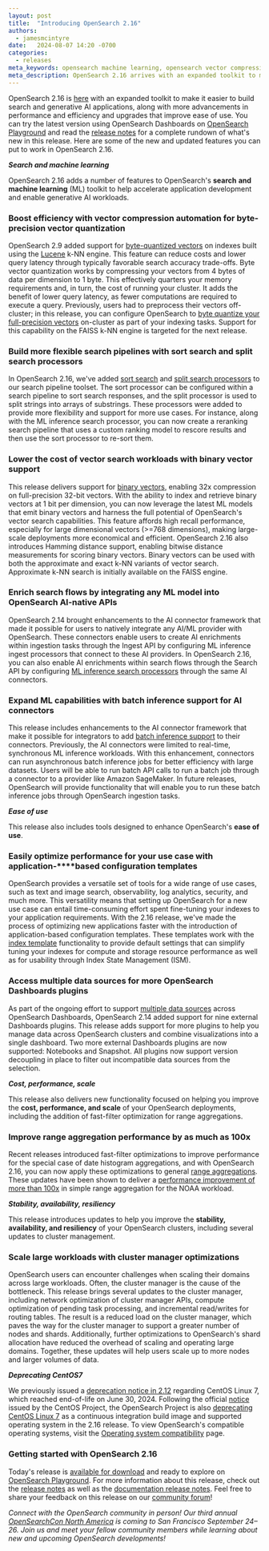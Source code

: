 ```yaml
---
layout: post
title:  "Introducing OpenSearch 2.16"
authors:
  - jamesmcintyre
date:   2024-08-07 14:20 -0700
categories:
  - releases
meta_keywords: opensearch machine learning, opensearch vector compression, opensearch binary vector, opensearch generative AI, opensearch data sources, opensearch 2.16, opensearch batch inference, opensearch range aggregation, opensearch fast filter
meta_description: OpenSearch 2.16 arrives with an expanded toolkit to make it easier to build search and generative AI applications, along with more advancements in performance and efficiency and upgrades that improve ease of use.
---
```

OpenSearch 2.16 is [here](https://opensearch.org/downloads.html) with an expanded toolkit to make it easier to build search and generative AI applications, along with more advancements in performance and efficiency and upgrades that improve ease of use. You can try the latest version using OpenSearch Dashboards on [OpenSearch Playground](https://playground.opensearch.org/app/home) and read the [release notes](https://github.com/opensearch-project/opensearch-build/blob/main/release-notes/opensearch-release-notes-2.16.0.md) for a complete rundown of what's new in this release. Here are some of the new and updated features you can put to work in OpenSearch 2.16.

***Search and machine learning***

OpenSearch 2.16 adds a number of features to OpenSearch's **search** **and machine learning** (ML) toolkit to help accelerate application development and enable generative AI workloads.

### Boost efficiency with vector compression automation for byte-precision vector quantization
OpenSearch 2.9 added support for [byte-quantized vectors](https://opensearch.org/docs/latest/search-plugins/knn/knn-vector-quantization/) on indexes built using the [Lucene](https://lucene.apache.org/) k-NN engine. This feature can reduce costs and lower query latency through typically favorable search accuracy trade-offs. Byte vector quantization works by compressing your vectors from 4 bytes of data per dimension to 1 byte. This effectively quarters your memory requirements and, in turn, the cost of running your cluster. It adds the benefit of lower query latency, as fewer computations are required to execute a query. Previously, users had to preprocess their vectors off-cluster; in this release, you can configure OpenSearch to [byte quantize your full-precision vectors](https://opensearch.org/docs/latest/search-plugins/knn/knn-vector-quantization/#lucene-scalar-quantization) on-cluster as part of your indexing tasks. Support for this capability on the FAISS k-NN engine is targeted for the next release.

### Build more flexible search pipelines with sort search and split search processors
In OpenSearch 2.16, we've added [sort search](https://opensearch.org/docs/latest/search-plugins/search-pipelines/search-processors/sort-processor/) and [split search processors](https://opensearch.org/docs/latest/search-plugins/search-pipelines/search-processors//split-processor/) to our search pipeline toolset. The sort processor can be configured within a search pipeline to sort search responses, and the split processor is used to split strings into arrays of substrings. These processors were added to provide more flexibility and support for more use cases. For instance, along with the ML inference search processor, you can now create a reranking search pipeline that uses a custom ranking model to rescore results and then use the sort processor to re-sort them.

### Lower the cost of vector search workloads with binary vector support
This release delivers support for [binary vectors](https://opensearch.org/docs/latest/field-types/supported-field-types/knn-vector/#binary-k-nn-vectors), enabling 32x compression on full-precision 32-bit vectors. With the ability to index and retrieve binary vectors at 1 bit per dimension, you can now leverage the latest ML models that emit binary vectors and harness the full potential of OpenSearch's vector search capabilities. This feature affords high recall performance, especially for large dimensional vectors (>=768 dimensions), making large-scale deployments more economical and efficient. OpenSearch 2.16 also introduces Hamming distance support, enabling bitwise distance measurements for scoring binary vectors. Binary vectors can be used with both the approximate and exact k-NN variants of vector search. Approximate k-NN search is initially available on the FAISS engine.

### Enrich search flows by integrating any ML model into OpenSearch AI-native APIs
OpenSearch 2.14 brought enhancements to the AI connector framework that made it possible for users to natively integrate any AI/ML provider with OpenSearch. These connectors enable users to create AI enrichments within ingestion tasks through the Ingest API by configuring ML inference ingest processors that connect to these AI providers. In OpenSearch 2.16, you can also enable AI enrichments within search flows through the Search API by configuring [ML inference search processors](https://opensearch.org/docs/latest/search-plugins/search-pipelines/ml-inference-search-request.md) through the same AI connectors.

### Expand ML capabilities with batch inference support for AI connectors
This release includes enhancements to the AI connector framework that make it possible for integrators to add [batch inference support](https://opensearch.org/docs/latest/ml-commons-plugin/api/model-apis/batch-predict.md/) to their connectors. Previously, the AI connectors were limited to real-time, synchronous ML inference workloads. With this enhancement, connectors can run asynchronous batch inference jobs for better efficiency with large datasets. Users will be able to run batch API calls to run a batch job through a connector to a provider like Amazon SageMaker. In future releases, OpenSearch will provide functionality that will enable you to run these batch inference jobs through OpenSearch ingestion tasks.

***Ease of use***

This release also includes tools designed to enhance OpenSearch's **ease of use**.

### Easily optimize performance for your use case with application-****based configuration templates
OpenSearch provides a versatile set of tools for a wide range of use cases, such as text and image search, observability, log analytics, security, and much more. This versatility means that setting up OpenSearch for a new use case can entail time-consuming effort spent fine-tuning your indexes to your application requirements. With the 2.16 release, we've made the process of optimizing new applications faster with the introduction of application-based configuration templates. These templates work with the [index template](https://opensearch.org/docs/latest/im-plugin/index-templates/) functionality to provide default settings that can simplify tuning your indexes for compute and storage resource performance as well as for usability through Index State Management (ISM).

### Access multiple data sources for more OpenSearch Dashboards plugins
As part of the ongoing effort to support [multiple data sources](https://opensearch.org/docs/latest/dashboards/management/multi-data-sources/) across OpenSearch Dashboards, OpenSearch 2.14 added support for nine external Dashboards plugins. This release adds support for more plugins to help you manage data across OpenSearch clusters and combine visualizations into a single dashboard. Two more external Dashboards plugins are now supported: Notebooks and Snapshot. All plugins now support version decoupling in place to filter out incompatible data sources from the selection. 

***Cost, performance, scale***

This release also delivers new functionality focused on helping you improve the **cost, performance, and scale** of your OpenSearch deployments, including the addition of fast-filter optimization for range aggregations.

### Improve range aggregation performance by as much as 100x
Recent releases introduced fast-filter optimizations to improve performance for the special case of date histogram aggregations, and with OpenSearch 2.16, you can now apply these optimizations to general [range aggregations](https://opensearch.org/docs/latest/aggregations/bucket/range/). These updates have been shown to deliver a [performance improvement of more than 100x](https://github.com/opensearch-project/OpenSearch/pull/13865#:~:text=0%20%7C%20%20%20%20%20%20%20%20%20%20%200%20%7C%20%20%20%20%20%20%20%20%20%20%20%200%20%7C%20%20%20%20%20%20%25%20%7C-,noaa,-%7C%20%20%20%20%20%20%20%20%20%20%20%20%20%20%20%20%20%20%20%20%20%20%20%20%20%20%20%20%20%20%20%20%20%20%20%20%20%20%2050th%20percentile%20latency) in simple range aggregation for the NOAA workload.

***Stability, availability, resiliency***

This release introduces updates to help you improve the **stability, availability, and resiliency** of your OpenSearch clusters, including several updates to cluster management.

### Scale large workloads with cluster manager optimizations
OpenSearch users can encounter challenges when scaling their domains across large workloads. Often, the cluster manager is the cause of the bottleneck. This release brings several updates to the cluster manager, including network optimization of cluster manager APIs, compute optimization of pending task processing, and incremental read/writes for routing tables. The result is a reduced load on the cluster manager, which paves the way for the cluster manager to support a greater number of nodes and shards. Additionally, further optimizations to OpenSearch's shard allocation have reduced the overhead of scaling and operating large domains. Together, these updates will help users scale up to more nodes and larger volumes of data.

***Deprecating CentOS7***

We previously issued a [deprecation notice in 2.12](https://github.com/opensearch-project/opensearch-build/blob/main/release-notes/opensearch-release-notes-2.12.0.md#deprecation-notice) regarding CentOS Linux 7, which reached end-of-life on June 30, 2024. Following the official [notice](https://blog.centos.org/2023/04/end-dates-are-coming-for-centos-stream-8-and-centos-linux-7/) issued by the CentOS Project, the OpenSearch Project is also [deprecating CentOS Linux 7](https://github.com/opensearch-project/opensearch-build/issues/4379) as a continuous integration build image and supported operating system in the 2.16 release. To view OpenSearch's compatible operating systems, visit the [Operating system compatibility](https://opensearch.org/docs/latest/install-and-configure/install-opensearch/index/#operating-system-compatibility) page. 

### Getting started with OpenSearch 2.16
Today's release is [available for download](https://www.opensearch.org/downloads.html) and ready to explore on [OpenSearch Playground](https://playground.opensearch.org/app/home#/). For more information about this release, check out the [release notes](https://github.com/opensearch-project/opensearch-build/blob/main/release-notes/opensearch-release-notes-2.16.0.md) as well as the [documentation release notes](https://github.com/opensearch-project/documentation-website/blob/main/release-notes/opensearch-documentation-release-notes-2.16.0.md). Feel free to share your feedback on this release on our [community forum](https://forum.opensearch.org/)!


*Connect with the OpenSearch community in person!* *Our third annual* [*OpenSearchCon North America*](https://opensearch.org/events/opensearchcon/2024/north-america/index.html) *is coming to San Francisco September 24–26. Join us and meet your fellow community members while learning about new and upcoming OpenSearch developments!*

